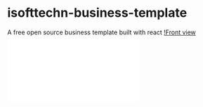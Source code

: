 # isofttechn-business-template
A free open source business template built with react
[!Front view](https://github.com/IsoftTech/isofttechn-business-template/blob/master/pr1.png)
![Mobile view](chrome-extension://fjcjehbiabkhkdbpkenkhaahhopildlh/thumbnail.html?test_id=TES100961191581906806425203&url=https://isofttechn-business-template.netlify.com/)
